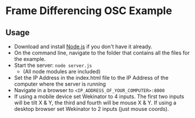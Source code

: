 # Frame Differencing OSC Example

## Usage

* Download and install [Node.js](https://nodejs.org/) if you don't have it already. 
* On the command line, navigate to the folder that contains all the files for the example.
* Start the server: `node server.js`
   - (All node modules are included)
* Set the IP Address in the index.html file to the IP Address of the computer where the server is running
* Navigate in a browser to `<IP_ADDRESS_OF_YOUR_COMPUTER>:8000`
* If using a mobile device set Wekinator to 4 inputs. The first two inputs will be tilt X & Y, the third and fourth will be mouse X & Y. If using a desktop browser set Wekinator to 2 inputs (just mouse coords).

